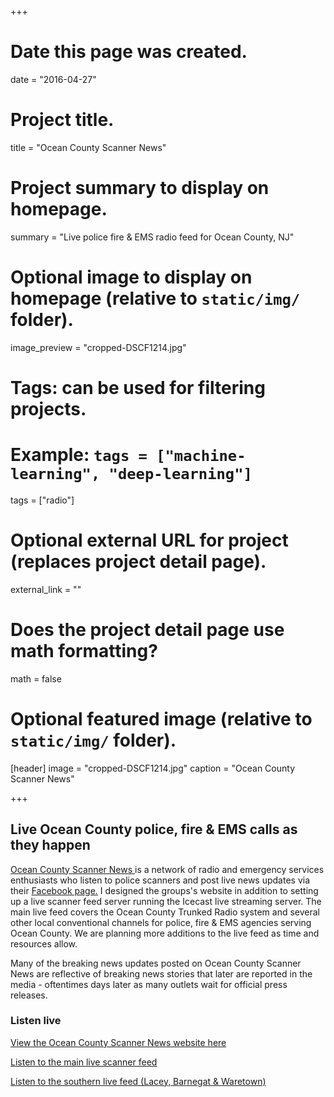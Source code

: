 +++
# Date this page was created.
date = "2016-04-27"

# Project title.
title = "Ocean County Scanner News"

# Project summary to display on homepage.
summary = "Live police fire & EMS radio feed for Ocean County, NJ"

# Optional image to display on homepage (relative to `static/img/` folder).
image_preview = "cropped-DSCF1214.jpg"

# Tags: can be used for filtering projects.
# Example: `tags = ["machine-learning", "deep-learning"]`
tags = ["radio"]

# Optional external URL for project (replaces project detail page).
external_link = ""

# Does the project detail page use math formatting?
math = false

# Optional featured image (relative to `static/img/` folder).
[header]
image = "cropped-DSCF1214.jpg"
caption = "Ocean County Scanner News"

+++
## Live Ocean County police, fire & EMS calls as they happen

[Ocean County Scanner News ](https://ocscanner.news/) is a network of radio and emergency services enthusiasts who listen to police scanners and post live news updates via their [Facebook page.](https://www.facebook.com/OceanCountyScannerNews/) I designed the groups's website in addition to setting up a live scanner feed server running the Icecast live streaming server. The main live feed covers the Ocean County Trunked Radio system and several other local conventional channels for police, fire & EMS agencies serving Ocean County. We are planning more additions to the live feed as time and resources allow.

Many of the breaking news updates posted on Ocean County Scanner News are reflective of breaking news stories that later are reported in the media - oftentimes days later as many outlets wait for official press releases.

### Listen live

[View the Ocean County Scanner News website here](https://ocscanner.news/)

[Listen to the main live scanner feed](http://ocscanner.news:8000/stream)

[Listen to the southern live feed (Lacey, Barnegat & Waretown)](http://ocscanner.news:8000/south)
